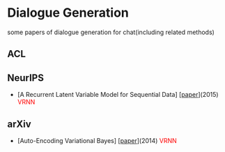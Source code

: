 # Dialogue Generation
some papers of dialogue generation for chat(including related methods)
## ACL
## NeurIPS
* [A Recurrent Latent Variable Model for Sequential Data] [[paper](https://papers.nips.cc/paper/5653-a-recurrent-latent-variable-model-for-sequential-data.pdf)](2015) <font color=red>VRNN</font>
## arXiv
* [Auto-Encoding Variational Bayes] [[paper](https://arxiv.org/pdf/1312.6114.pdf)](2014) <font color=red>VRNN</font>
  
  

